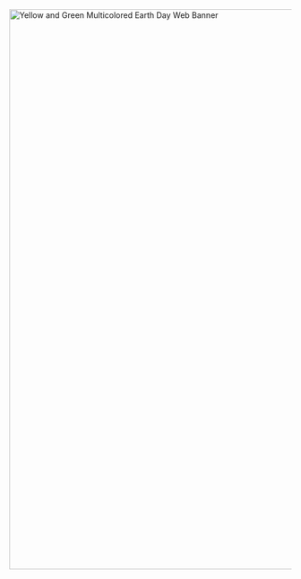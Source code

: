 <img width="1000" alt="Yellow and Green Multicolored Earth Day Web Banner" src="https://user-images.githubusercontent.com/89482763/154293106-6cd8eae6-49b5-4954-93c5-993035588ee5.png">





<!--
**landonskinner/landonskinner** is a ✨ _special_ ✨ repository because its `README.md` (this file) appears on your GitHub profile.

Here are some ideas to get you started:

- 🔭 I’m currently working on ...
- 🌱 I’m currently learning ...
- 👯 I’m looking to collaborate on ...
- 🤔 I’m looking for help with ...
- 💬 Ask me about ...
- 📫 How to reach me: ...
- 😄 Pronouns: ...
- ⚡ Fun fact: ...
-->
